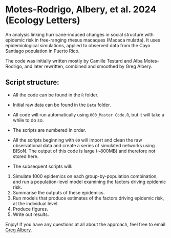 # Motes-Rodrigo, Albery, et al. 2024 (Ecology Letters)

An analysis linking hurricane-induced changes in social structure with epidemic risk in free-ranging rhesus macaques (Macaca mulatta). It uses epidemiological simulations, applied to observed data from the Cayo Santiago population in Puerto Rico.

The code was initially written mostly by Camille Testard and Alba Motes-Rodrigo, and later rewritten, combined and smoothed by Greg Albery.

## Script structure:

- All the code can be found in the `R` folder. 
- Initial raw data can be found in the `Data` folder. 

- All code will run automatically using `000_Master Code.R`, but it will take a while to do so.

- The scripts are numbered in order.

- All the scripts beginning with `00` will import and clean the raw observational data and create a series of simulated networks using BISoN. The output of this code is large (~800MB) and therefore not stored here.

- The subsequent scripts will:

01. Simulate 1000 epidemics on each group-by-population combination, and run a population-level model examining the factors driving epidemic risk.
02. Summarise the outputs of these epidemics.
03. Run models that produce estimates of the factors driving epidemic risk, at the individual level.
04. Produce figures.
05. Write out results.

Enjoy! If you have any questions at all about the approach, feel free to email [Greg Albery](mailto:gfalbery@gmail.com).
